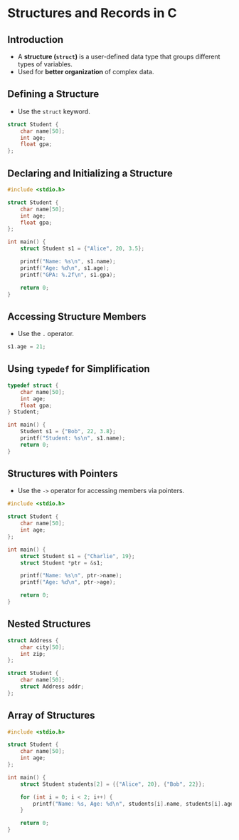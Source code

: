 # Structures and Records in C

## Introduction
- A **structure (`struct`)** is a user-defined data type that groups different types of variables.
- Used for **better organization** of complex data.

## Defining a Structure
- Use the `struct` keyword.
```c
struct Student {
    char name[50];
    int age;
    float gpa;
};
```

## Declaring and Initializing a Structure
```c
#include <stdio.h>

struct Student {
    char name[50];
    int age;
    float gpa;
};

int main() {
    struct Student s1 = {"Alice", 20, 3.5};

    printf("Name: %s\n", s1.name);
    printf("Age: %d\n", s1.age);
    printf("GPA: %.2f\n", s1.gpa);

    return 0;
}
```

## Accessing Structure Members
- Use the `.` operator.
```c
s1.age = 21;
```

## Using `typedef` for Simplification
```c
typedef struct {
    char name[50];
    int age;
    float gpa;
} Student;

int main() {
    Student s1 = {"Bob", 22, 3.8};
    printf("Student: %s\n", s1.name);
    return 0;
}
```

## Structures with Pointers
- Use the `->` operator for accessing members via pointers.
```c
#include <stdio.h>

struct Student {
    char name[50];
    int age;
};

int main() {
    struct Student s1 = {"Charlie", 19};
    struct Student *ptr = &s1;

    printf("Name: %s\n", ptr->name);
    printf("Age: %d\n", ptr->age);

    return 0;
}
```

## Nested Structures
```c
struct Address {
    char city[50];
    int zip;
};

struct Student {
    char name[50];
    struct Address addr;
};
```

## Array of Structures
```c
#include <stdio.h>

struct Student {
    char name[50];
    int age;
};

int main() {
    struct Student students[2] = {{"Alice", 20}, {"Bob", 22}};

    for (int i = 0; i < 2; i++) {
        printf("Name: %s, Age: %d\n", students[i].name, students[i].age);
    }

    return 0;
}
```
